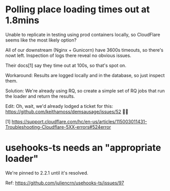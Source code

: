 # Polling place loading times out at 1.8mins

Unable to replicate in testing using prod containers locally, so CloudFlare seems like the most likely option?

All of our downstream (Nginx + Gunicorn) have 3600s timeouts, so there's nowt left. Inspection of logs there reveal no obvious issues.

Their docs[1] say they time out at 100s, so that's spot on.

Workaround: Results are logged locally and in the database, so just inspect them.

Solution: We're already using RQ, so create a simple set of RQ jobs that run the loader and return the results.

Edit: Oh, wait, we'd already lodged a ticket for this: https://github.com/keithamoss/demsausage/issues/52 🤦‍♂️

[1] https://support.cloudflare.com/hc/en-us/articles/115003011431-Troubleshooting-Cloudflare-5XX-errors#524error

# usehooks-ts needs an "appropriate loader"

We're pinned to 2.2.1 until it's resolved.

Ref: https://github.com/juliencrn/usehooks-ts/issues/97
